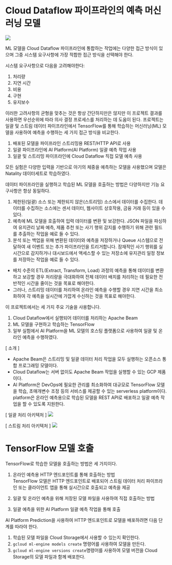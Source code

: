 # Cloud Dataflow 파이프라인의 예측 머신러닝 모델

<img src="https://cloud.google.com/dataflow/images/faster-development-easier-management.png">

ML 모델을 Cloud Dataflow 파이프라인에 통합하는 작업에는 다양한 접근 방식이 있으며 그중 시스템 요구사항에 가장 적합한 접근 방식을 선택해야 한다.

시스템 요구사항으로 다음을 고려해야한다:
1. 처리량
2. 지연 시간
3. 비용
4. 구현
5. 유지보수

이러한 고려사항의 균형을 맞추는 것은 항상 간단하지만은 않지만 이 프로젝트 결과를 사용하면 우선순위에 따라 의사 결정 프로세스를 처리하는 데 도움이 된다. 프로젝트는 일괄 및 스트림 데이터 파이프라인에서 TensorFlow를 통해 학습하는 머신러닝(ML) 모델을 사용하여 예측을 수행하는 세 가지 접근 방식을 비교한다.

1. 배포된 모델을 파이프라인 스트리밍용 REST/HTTP API로 사용
2. 일괄 파이프라인에 AI Platform(AI Platform) 일괄 예측 작업 사용
3. 일괄 및 스트리밍 파이프라인에 Cloud Dataflow 직접 모델 예측 사용

모든 실험은 다양한 입력을 기반으로 아기의 체중을 예측하는 모델을 사용했으며 모델은 Natality 데이터세트로 학습하였다.

데이터 파이프라인을 실행하고 학습된 ML 모델을 호출하는 방법은 다양하지만 기능 요구사항은 항상 동일하다.

1. 제한된(일괄) 소스 또는 제한되지 않은(스트리밍) 소스에서 데이터를 수집한다. 데이터를 수집하는 소스에는 센서 데이터, 웹사이트 상호작용, 금융 거래 등이 있을 수 있다.
2. 예측에 ML 모델을 호출하여 입력 데이터를 변환 및 보강한다. JSON 파일을 파싱하여 유지관리 날짜 예측, 제품 추천 또는 사기 행위 감지를 수행하기 위해 관련 필드를 추출하는 작업을 예로 들 수 있다.
3. 분석 또는 백업을 위해 변환된 데이터와 예측을 저장하거나 Queue 시스템으로 전달하여 새 이벤트 또는 추가 파이프라인을 트리거합니다. 잠재적인 사기 행위를 실시간으로 감지하거나 대시보드에서 액세스할 수 있는 저장소에 유지관리 일정 정보를 저장하는 작업을 예로 들 수 있다.

- 배치 수준의 ETL(Extract, Transform, Load) 과정의 예측을 통해 데이터를 변환하고 보강할 경우 처리량을 극대화하여 전체 데이터 배치를 처리하는 데 필요한 전반적인 시간을 줄이는 것을 목표로 해야한다.
- 그러나, 스트리밍 데이터를 처리하여 온라인 예측을 수행할 경우 지연 시간을 최소화하여 각 예측을 실시간에 가깝게 수신하는 것을 목표로 해야한다.

이 프로젝트에서는 세 가지 주요 기술을 사용합니다.

1. Cloud Dataflow에서 실행되어 데이터를 처리하는 Apache Beam
2. ML 모델을 구현하고 학습하는 TensorFlow
3. 일부 실험에서 AI Platform을 ML 모델의 호스팅 플랫폼으로 사용하여 일괄 및 온라인 예측을 수행하였다.

[ 소개 ] 
- Apache Beam은 스트리밍 및 일괄 데이터 처리 작업을 모두 실행하는 오픈소스 통합 프로그래밍 모델이다.
- Cloud Dataflow는 서버 없이도 Apache Beam 작업을 실행할 수 있는 GCP 제품이다.
- AI Platform은 DevOps에 필요한 관리를 최소화하여 대규모로 TensorFlow 모델을 학습, 초매개변수 조정 등의 서비스를 제공할 수 있는 serverless platform이다. platform은 온라인 예측용으로 학습된 모델을 REST API로 배포하고 일괄 예측 작업을 할 수 있도록 지원한다. 

[ 일괄 처리 아키텍처 ]
<img src="https://cloud.google.com/solutions/images/comparing-ml-model-predictions-using-cloud-dataflow-fig-1-batch-processing.svg">

[ 스트림 처리 아키텍처 ]
<img src="https://cloud.google.com/solutions/images/comparing-ml-model-predictions-using-cloud-dataflow-fig-2-stream-processing.svg">

# TensorFlow 모델 호출
TensorFlow로 학습한 모델을 호출하는 방법은 세 가지이다.
1. 온라인 예측용 HTTP 엔드포인트를 통해 호출하는 방법<br>TensorFlow 모델은 HTTP 엔드포인트로 배포되어 스트림 데이터 처리 파이프라인 또는 클라이언트 앱을 통해 실시간으로 호출되고 예측을 제공
  
2. 일괄 및 온라인 예측을 위해 저장된 모델 파일을 사용하여 직접 호출하는 방법

3. 일괄 예측을 위한 AI Platform 일괄 예측 작업을 통해 호출

AI Platform Prediction을 사용하여 HTTP 엔드포인트로 모델을 배포하려면 다음 단계를 따라야 한다.

1. 학습된 모델 파일을 Cloud Storage에서 사용할 수 있는지 확인한다.
2. <code>gcloud ml-engine models create</code> 명령어를 사용하여 모델을 만든다.
3. <code>gcloud ml-engine versions create</code>명령어를 사용하여 모델 버전을 Cloud Storage의 모델 파일과 함께 배포한다.



